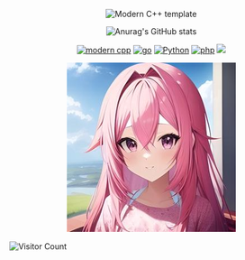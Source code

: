 <div id="title" align=center>

![Modern C++ template][github-sub-title:img]

![Anurag's GitHub stats](https://github-readme-stats.vercel.app/api?username=JQ-Origin&show_icons=true&theme=radical)


[![modern cpp](https://img.shields.io/badge/Code-C++-purple)]() 
[![go](https://img.shields.io/badge/Code-Golang-blue)]() 
[![Python](https://img.shields.io/badge/Code-Python-green)]() 
[![php](https://img.shields.io/badge/Code-PHP-yello)]() 
![](https://img.shields.io/badge/讨厌-学习-yellow) 


</div>
<div align=center><img src="image/102940815.jpg" alt="ME"></div>


![Visitor Count](https://profile-counter.glitch.me/JQ-Origin/count.svg)

[github-sub-title:img]: https://readme-typing-svg.herokuapp.com?font=Segoe+Script&center=true&lines=JQ-Origin.
